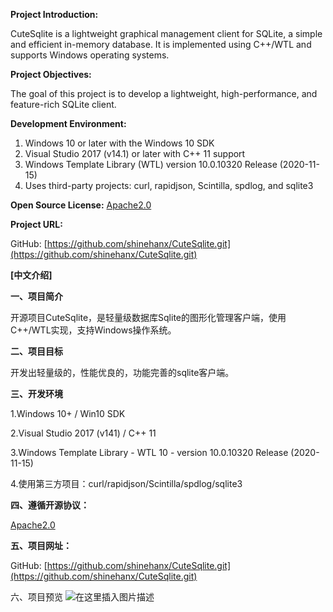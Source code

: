 **Project Introduction:**

CuteSqlite is a lightweight graphical management client for SQLite, a simple and efficient in-memory database. It is implemented using C++/WTL and supports Windows operating systems.

**Project Objectives:**

The goal of this project is to develop a lightweight, high-performance, and feature-rich SQLite client.

**Development Environment:**

1. Windows 10 or later with the Windows 10 SDK
2. Visual Studio 2017 (v14.1) or later with C++ 11 support
3. Windows Template Library (WTL) version 10.0.10320 Release (2020-11-15)
4. Uses third-party projects: curl, rapidjson, Scintilla, spdlog, and sqlite3

**Open Source License:**
[Apache2.0](http://www.apache.org/licenses/LICENSE-2.0)

**Project URL:**

GitHub: [https://github.com/shinehanx/CuteSqlite.git](https://github.com/shinehanx/CuteSqlite.git)

**[中文介绍]**

**一、项目简介**

开源项目CuteSqlite，是轻量级数据库Sqlite的图形化管理客户端，使用C++/WTL实现，支持Windows操作系统。

**二、项目目标**

开发出轻量级的，性能优良的，功能完善的sqlite客户端。

**三、开发环境**

1.Windows 10+ / Win10 SDK

2.Visual Studio 2017 (v141) / C++ 11

3.Windows Template Library - WTL 10 - version 10.0.10320 Release (2020-11-15)

4.使用第三方项目：curl/rapidjson/Scintilla/spdlog/sqlite3

**四、遵循开源协议：**

[Apache2.0](http://www.apache.org/licenses/LICENSE-2.0)

**五、项目网址：**

GitHub: [https://github.com/shinehanx/CuteSqlite.git](https://github.com/shinehanx/CuteSqlite.git)

六、项目预览
![在这里插入图片描述](https://img-blog.csdnimg.cn/84f044745ce240898a48c1736ce041ca.png#pic_center)


​
